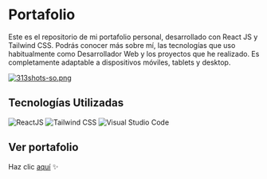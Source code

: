 # Portafolio 
Este es el repositorio de mi portafolio personal, desarrollado con React JS y Tailwind CSS. Podrás conocer más sobre mí, las tecnologías que uso habitualmente como Desarrollador Web y los proyectos que he realizado. 
Es completamente adaptable a dispositivos móviles, tablets y desktop.

[![313shots-so.png](https://i.postimg.cc/3wSdSL0C/313shots-so.png)](https://postimg.cc/4KcfnQ5m)

## Tecnologías Utilizadas
![ReactJS](https://img.shields.io/badge/React-61DAFB?style=for-the-badge&logo=react&logoColor=white) ![Tailwind CSS](https://img.shields.io/badge/Tailwind_CSS-38B2AC?style=for-the-badge&logo=tailwind-css&logoColor=white) ![Visual Studio Code](https://img.shields.io/badge/Visual_Studio_Code-007ACC?style=for-the-badge&logo=visual-studio-code&logoColor=white)

## Ver portafolio
Haz clic [aquí](https://franco-nieva.vercel.app/) ✨


